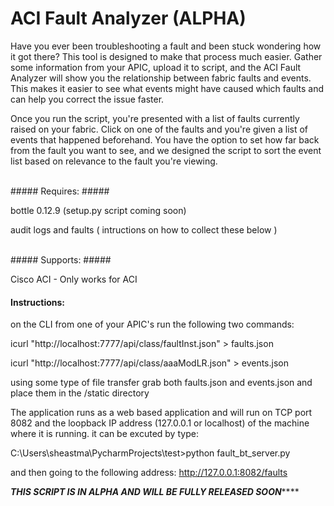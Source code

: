 ACI Fault Analyzer (ALPHA)
==========================

Have you ever been troubleshooting a fault and been stuck wondering how it got there?
This tool is designed to make that process much easier. Gather some information from
your APIC, upload it to script, and the ACI Fault Analyzer will show you the relationship
between fabric faults and events. This makes it easier to see what events might have
caused which faults and can help you correct the issue faster.
 
Once you run the script, you're presented with a list of faults currently raised on your fabric.
Click on one of the faults and you're given a list of events that happened beforehand. You have
the option to set how far back from the fault you want to see, and we designed the script to sort
the event list based on relevance to the fault you're viewing.

<br>
##### Requires: #####

bottle 0.12.9 
(setup.py script coming soon)

audit logs and faults ( intructions on how to collect these below )
     
<br>  
##### Supports: #####

Cisco ACI - Only works for ACI
<br>   

#### Instructions: ####

on the CLI from one of your APIC's run the following two commands:

icurl "http://localhost:7777/api/class/faultInst.json" > faults.json

icurl "http://localhost:7777/api/class/aaaModLR.json" > events.json

using some type of file transfer grab both faults.json and events.json
and place them in the /static directory

The application  runs as a web based application and will run on TCP port
8082 and the loopback IP address  (127.0.0.1 or localhost) of the machine where it is running.
it can be excuted by type:

C:\Users\sheastma\PycharmProjects\test>python fault_bt_server.py 

and then going to the following address: http://127.0.0.1:8082/faults

*****THIS SCRIPT IS IN ALPHA AND WILL BE FULLY RELEASED SOON*********
